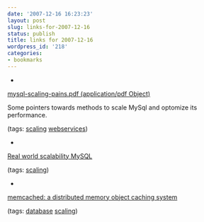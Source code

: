```yaml
---
date: '2007-12-16 16:23:23'
layout: post
slug: links-for-2007-12-16
status: publish
title: links for 2007-12-16
wordpress_id: '218'
categories:
- bookmarks
---
```



	
  *
		

[mysql-scaling-pains.pdf (application/pdf Object)](http://jeremy.zawodny.com/mysql/mysql-scaling-pains.pdf)


		

Some pointers towards methods to scale MySql and optomize its performance.


		

(tags: [scaling](http://del.icio.us/eob/scaling) [webservices](http://del.icio.us/eob/webservices))


	

	
  *
		

[Real world scalability MySQL](http://www.scribd.com/doc/351492/Real-world-scalability-MySQL)


		

(tags: [scaling](http://del.icio.us/eob/scaling))


	

	
  *
		

[memcached: a distributed memory object caching system](http://www.danga.com/memcached/)


		

(tags: [database](http://del.icio.us/eob/database) [scaling](http://del.icio.us/eob/scaling))


	



